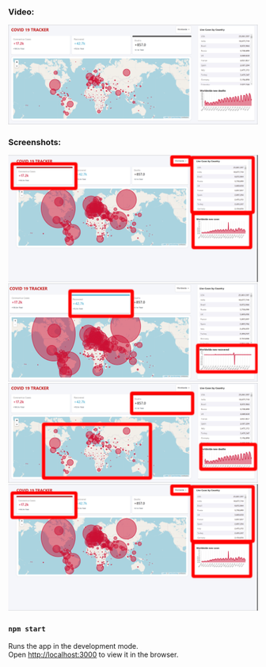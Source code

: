 ### Video:

<a href="https://www.youtube.com/watch?v=FhG_SNdOW00"><img src="screenshots/map-deaths-all.png"></a>

### Screenshots:

<img src="screenshots/mapcasesnew.png">
<img src="screenshots/maprecowerynew.png">
<img src="screenshots/alldeathsnewmap.png">
<img src="screenshots/mapcasesnew.png">

### `npm start`

Runs the app in the development mode.\
Open [http://localhost:3000](http://localhost:3000) to view it in the browser.
